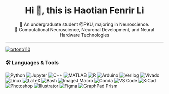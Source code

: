 <h1 align="center">Hi 👋, this is Haotian Fenrir Li</h1>
<p align="center">
  🧠 An undergraduate student @PKU, majoring in Neuroscience.<br>
  🚀 Computational Neuroscience, Neuronal Development, and Neural Hardware Technologies
</p>

---

<p align="left"> <a href="https://github.com/ryo-ma/github-profile-trophy"><img src="https://github-profile-trophy.vercel.app/?username=lhtPeking" alt="ortonb110" /></a> </p>

### 🛠️ Languages & Tools


![Python](https://img.shields.io/badge/-Python-000?&logo=Python)
![Jupyter](https://img.shields.io/badge/-Jupyter-000?&logo=jupyter&logoColor=F37626)
![C++](https://img.shields.io/badge/-C++-000?&logo=c%2b%2b&logoColor=00599C)
![MATLAB](https://img.shields.io/badge/-MATLAB-000?&logo=mathworks&logoColor=0076A8)
![R](https://img.shields.io/badge/-R-000?&logo=r&logoColor=276DC3)
![Arduino](https://img.shields.io/badge/-Arduino-000?&logo=arduino&logoColor=00979D)
![Verilog](https://img.shields.io/badge/-Verilog-000?&logo=verilog&logoColor=ED1C24)
![Vivado](https://img.shields.io/badge/-Vivado-000?&logo=xilinx&logoColor=F6B400)
![Linux](https://img.shields.io/badge/-Linux-000?&logo=linux&logoColor=FCC624)
![LaTeX](https://img.shields.io/badge/-LaTeX-000?&logo=latex&logoColor=008080)
![Bash](https://img.shields.io/badge/-Bash-000?&logo=gnubash&logoColor=white)
![ImageJ Macro](https://img.shields.io/badge/-ImageJ%20Macro-000?&logo=ImageJ&logoColor=white)
![Conda](https://img.shields.io/badge/-Conda-000?&logo=anaconda&logoColor=44A833)
![VS Code](https://img.shields.io/badge/-VS%20Code-000?&logo=visualstudiocode&logoColor=007ACC)
![KiCad](https://img.shields.io/badge/-KiCad-000?&logo=kicad&logoColor=314CB6)
![Photoshop](https://img.shields.io/badge/-Photoshop-000?&logo=adobephotoshop&logoColor=31A8FF)
![Illustrator](https://img.shields.io/badge/-Illustrator-000?&logo=adobeillustrator&logoColor=FF9A00)
![Figma](https://img.shields.io/badge/-Figma-000?&logo=figma&logoColor=F24E1E)
![GraphPad Prism](https://img.shields.io/badge/-Prism-000?&logo=graphpad-prism&logoColor=00B5F8)
